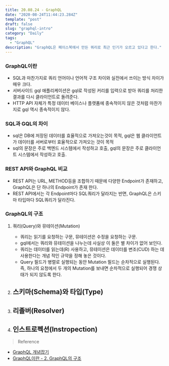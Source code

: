 ```yaml
---
title: 20.08.24 - GraphQL
date: "2020-08-24T11:44:23.284Z"
template: "post"
draft: false
slug: "graphql-intro"
category: "Daily"
tags:
  - "GraphQL"
description: "GraphQL은 페이스북에서 만든 쿼리로 최근 인기가 오르고 있다고 한다."
---
```


### GraphQL이란
- SQL과 마찬가지로 쿼리 언어이나 언어적 구조 차이와 실전에서 쓰이는 방식 차이가 매우 크다.
- 서버사이드 gql 애플리케이션은 gql로 작성된 커리를 입력으로 받아 쿼리를 처리한 결과를 다시 클라이언트로 돌려준다.
- HTTP API 자체가 특정 데이터 베이스나 플랫폼에 종속적이지 않은 것처럼 마찬가지로 gql 역시 종속적이지 않다.

### SQL과 GQL의 차이
- sql은 DB에 저장된 데이터를 효율적으로 가져오는것이 목적, gql은 웹 클라이언트가 데이터를 서버로부터 효율적으로 가져오는 것이 목적
- sql의 문장은 주로 백엔드 시스템에서 작성하고 호출, gql의 문장은 주로 클라이언트 시스템에서 작성하고 호출.

### REST API와 GraphQL 비교
- REST API는 URL, METHOD등을 조합하기 때문에 다양한 Endpoint가 존재하고, GraphQL은 단 하나의 Endpoint가 존재 한다.
- REST API에서는 각 Endpoint마다 SQL쿼리가 달라지는 반면, GraphQL은 스키마 타입마다 SQL쿼리가 달라진다.

### GraphQL의 구조
1. 쿼리(Query)와 뮤테이션(Mutation)
    - 쿼리는 읽기를 요청하는 구문, 뮤테이션은 수정을 요청하는 구문. 
    - gql에서는 쿼리와 뮤테이션을 나누는데 사실상 이 둘은 별 차이가 없어 보인다. 
    - 쿼리는 데이터를 읽는데(R) 사용하고, 뮤테이션은 데이터를 변조(CUD) 하는 데 사용한다는 개념 적인 규약을 정해 놓은 것이다.
    - Query 필드가 병렬로 실행되는 동안 Mutation 필드는 순차적으로 실행된다. 즉, 하나의 요청에서 두 개의 Mutation를 보내면 순차적으로 실행되어 경쟁 상태가 되지 않도록 한다.


2. 스키마(Schema)와 타입(Type)
    - 


3. 리졸버(Resolver)
    - 


4. 인스트로펙션(Instropection)
    - 
 


> Reference 
- [GraphQL 개념잡기](https://tech.kakao.com/2019/08/01/graphql-basic)
- [GraphQL이란 - 2. GraphQL의 구조](https://smoh.tistory.com/296)
